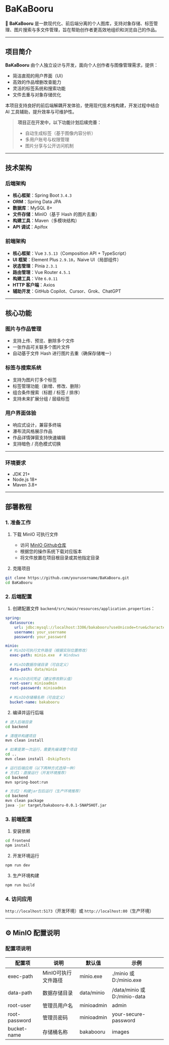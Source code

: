 # **BaKaBooru**

🎨 **BaKaBooru** 是一款现代化、前后端分离的个人图库，支持对象存储、标签管理、图片搜索与多文件管理，旨在帮助创作者更高效地组织和浏览自己的作品。

---

## 项目简介

**BaKaBooru** 由个人独立设计与开发，面向个人创作者与图像管理需求，提供：

- 简洁直观的用户界面（UI）
- 高效的作品增删改查能力
- 灵活的标签系统和搜索功能
- 文件去重与对象存储优化

本项目支持良好的前后端解耦开发体验，使用现代技术栈构建，开发过程中结合 AI 工具辅助，提升效率与可维护性。

>  **项目正在开发中，以下功能计划后续完善：**
>
> - 自动生成标签（基于图像内容分析）
> - 多用户账号与权限管理
> - 图片分享与公开访问机制

---

## 技术架构

### 后端架构

- **核心框架**：Spring Boot `3.4.3`
- **ORM**：Spring Data JPA
- **数据库**：MySQL 8+
- **文件存储**：MinIO（基于 Hash 的图片去重）
- **构建工具**：Maven（多模块结构）
- **API 调试**：Apifox

### 前端架构

- **核心框架**：Vue `3.5.13`（Composition API + TypeScript）
- **UI 框架**：Element Plus `2.9.10`，Naive UI（局部组件）
- **状态管理**：Pinia `2.3.1`
- **路由管理**：Vue Router `4.5.1`
- **构建工具**：Vite `6.0.11`
- **HTTP 客户端**：Axios
- **辅助开发**：GitHub Copilot、Cursor、Grok、ChatGPT

---

## 核心功能

### 图片与作品管理

- 支持上传、预览、删除多个文件
- 一张作品可关联多个图片文件
- 自动基于文件 Hash 进行图片去重（确保存储唯一）

### 标签与搜索系统

- 支持为图片打多个标签
- 标签管理功能（新增、修改、删除）
- 组合条件搜索（标题 / 标签 / 排序）
- 支持未来扩展分组 / 层级标签

### 用户界面体验

- 响应式设计，兼容多终端
- 瀑布流风格展示作品
- 作品详情弹窗支持快速编辑
- 支持暗色 / 亮色模式切换

---

### 环境要求

- JDK 21+
- Node.js 18+
- Maven 3.8+

---

## 部署教程

### 1. 准备工作

1. 下载 MinIO 可执行文件
   - 访问 [MinIO Github仓库](https://github.com/minio/minio)
   - 根据您的操作系统下载对应版本
   - 将文件放置在项目根目录或其他指定目录

2. 克隆项目
```bash
git clone https://github.com/yourusername/BaKaBooru.git
cd BaKaBooru
```

### 2. 后端配置

1. 创建配置文件 `backend/src/main/resources/application.properties`：

```yaml
spring:
  datasource:
    url: jdbc:mysql://localhost:3306/bakabooru?useUnicode=true&characterEncoding=utf8&serverTimezone=Asia/Shanghai
    username: your_username
    password: your_password

minio:
  # MinIO可执行文件路径（根据实际位置修改）
  exec-path: minio.exe  # Windows
  
  # MinIO数据存储目录（可自定义）
  data-path: data/minio
  
  # MinIO访问凭证（建议修改默认值）
  root-user: minioadmin
  root-password: minioadmin
  
  # MinIO存储桶名称（可自定义）
  bucket-name: bakabooru
```

2. 编译并运行后端
```bash
# 进入后端目录
cd backend

# 清理并构建项目
mvn clean install

# 如果是第一次运行，需要先编译整个项目
cd ..
mvn clean install -DskipTests

# 运行后端应用（以下两种方式选择一种）
# 方式1：直接运行（开发环境推荐）
cd backend
mvn spring-boot:run

# 方式2：构建jar包后运行（生产环境推荐）
cd backend
mvn clean package
java -jar target/bakabooru-0.0.1-SNAPSHOT.jar
```
### 3. 前端配置

1. 安装依赖
```bash
cd frontend
npm install
```

2. 开发环境运行
```bash
npm run dev
```

3. 生产环境构建
```bash
npm run build
```

### 4. 访问应用

`http://localhost:5173`（开发环境）或 `http://localhost:80`（生产环境）

---

## ⚙️ MinIO 配置说明

### 配置项说明

| 配置项 | 说明 | 默认值 | 示例 |
|-------|------|--------|------|
| exec-path | MinIO可执行文件路径 | minio.exe | ./minio 或 D:/minio.exe |
| data-path | 数据存储目录 | data/minio | /data/minio 或 D:/minio-data |
| root-user | 管理员用户名 | minioadmin | admin |
| root-password | 管理员密码 | minioadmin | your-secure-password |
| bucket-name | 存储桶名称 | bakabooru | images |